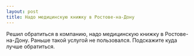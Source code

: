 ```yaml
---
layout: post 
title: Надо медицинскую книжку в Ростове-на-Дону
--- 
```

Решил обратиться в компанию, надо медицинскую книжку в Ростове-на-Дону. Раньше такой услугой не пользовался. Подскажите куда лучше обратиться.
